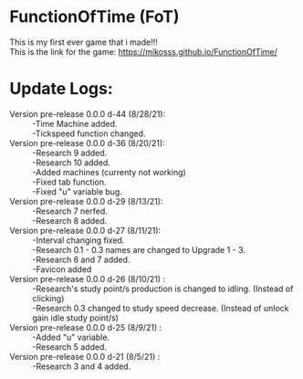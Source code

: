 # FunctionOfTime (FoT)
This is my first ever game that i made!!!
<br>
This is the link for the game: https://mikosss.github.io/FunctionOfTime/

<h1>Update Logs:</h1>
<dl>
  <dt>Version pre-release 0.0.0 d-44 (8/28/21): </dt>
    <dd>
      -Time Machine added.
      <br>
      -Tickspeed function changed.
    </dd>
  <dt>Version pre-release 0.0.0 d-36 (8/20/21): </dt>
    <dd>
      -Research 9 added.
      <br>
      -Research 10 added.
      <br>
      -Added machines (currenty not working)
      <br>
      -Fixed tab function.
      <br>
      -Fixed "u" variable bug.
    </dd>
  <dt>Version pre-release 0.0.0 d-29 (8/13/21): </dt>
    <dd>
      -Research 7 nerfed.
      <br>
      -Research 8 added.  
    </dd>
  <dt>Version pre-release 0.0.0 d-27 (8/11/21): </dt>
    <dd>
      -Interval changing fixed.
      <br>
      -Research 0.1 - 0.3 names are changed to Upgrade 1 - 3.
      <br>
      -Research 6 and 7 added.      
      <br>
      -Favicon added
    </dd>
   <dt>Version pre-release 0.0.0 d-26 (8/10/21) : </dt>
    <dd>
      -Research's study point/s production is changed to idling. (Instead of clicking)
      <br>
      -Research 0.3 changed to study speed decrease. (Instead of unlock gain idle study point/s)
    </dd>
   <dt>Version pre-release 0.0.0 d-25 (8/9/21) : </dt>
    <dd>
      -Added "u" variable.
      <br>
      -Research 5 added.
    </dd>
   <dt>Version pre-release 0.0.0 d-21 (8/5/21) : </dt>
    <dd>
      -Research 3 and 4 added.
    </dd>
</dl>

